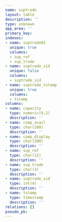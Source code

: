 ```yaml
---
name: suptrade
layout: table
description: ''
type: unknown
app_area: ''
primary_key: 
indexes:
- name: suptrade01
  unique: true
  columns:
  - sup_ref
  - sup_trade
- name: suptrade_sid
  unique: false
  columns:
  - suptrade_sid
- name: suptrade_tstamp
  unique: true
  columns:
  - tstamp
columns:
- name: capacity
  type: numeric(9,2)
  description: ''
- name: comp_avail
  type: char(200)
  description: ''
- name: comp_display
  type: char(200)
  description: ''
- name: sup_ref
  type: char(12)
  description: ''
- name: sup_trade
  type: char(3)
  description: ''
- name: suptrade_sid
  type: int(4)
  description: ''
- name: tstamp
  type: timestamp
  description: ''
relations: []
pseudo_pk: 
---
```


